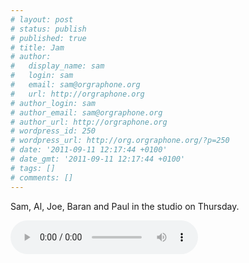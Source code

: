 ```yaml
---
# layout: post
# status: publish
# published: true
# title: Jam
# author:
#   display_name: sam
#   login: sam
#   email: sam@orgraphone.org
#   url: http://orgraphone.org
# author_login: sam
# author_email: sam@orgraphone.org
# author_url: http://orgraphone.org
# wordpress_id: 250
# wordpress_url: http://org.orgraphone.org/?p=250
# date: '2011-09-11 12:17:44 +0100'
# date_gmt: '2011-09-11 12:17:44 +0100'
# tags: []
# comments: []
---
```

<p>Sam, Al, Joe, Baran and Paul in the studio on Thursday.</p>
<p><audio controls="true" autobuffer="true"><br />
	<source src="http://media.param3.com/music/baron/jams/20110908_jam.ogg" /><br />
	<source src="http://media.param3.com/music/baron/jams/20110908_jam.mp3" /><br />
Download:<br />
	[<a href="http://media.param3.com/music/baron/jams/20110908_jam.ogg" title="Just me and my band, jamming in the studio (ogg)">ogg</a>]<br />
	[<a href="http://media.param3.com/music/baron/jams/20110908_jam.mp3" title="Just me and my band, jamming in the studio (mp3)">mp3</a>]<br />
</audio></p>
